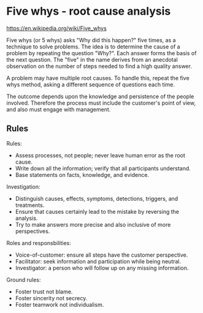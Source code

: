 # Five whys - root cause analysis

https://en.wikipedia.org/wiki/Five_whys

Five whys (or 5 whys) asks "Why did this happen?" five times, as a technique to solve problems. The idea is to determine the cause of a problem by repeating the question "Why?". Each answer forms the basis of the next question. The "five" in the name derives from an anecdotal observation on the number of steps needed to find a high quality answer.

A problem may have multiple root causes. To handle this, repeat the five whys method, asking a different sequence of questions each time.

The outcome depends upon the knowledge and persistence of the people involved. Therefore the process must include the customer's point of view, and also must engage with management.


## Rules


Rules:
* Assess processes, not people; never leave human error as the root cause.
* Write down all the information; verify that all participants understand.
* Base statements on facts, knowledge, and evidence.

Investigation:
* Distinguish causes, effects, symptoms, detections, triggers, and treatments.
* Ensure that causes certainly lead to the mistake by reversing the analysis.
* Try to make answers more precise and also inclusive of more perspectives.

Roles and responsbilities:
* Voice-of-customer: ensure all steps have the customer perspective.
* Facilitator: seek information and participation while being neutral.
* Investigator: a person who will follow up on any missing information. 

Ground rules:
* Foster trust not blame.
* Foster sincerity not secrecy.
* Foster teamwork not individualism.

